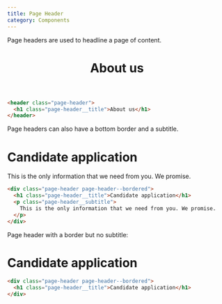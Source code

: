 ```yaml
---
title: Page Header
category: Components
---
```


Page headers are used to headline a page of content.

<header class="page-header">
  <h1 class="page-header__title">About us</h1>
</header>

```html
<header class="page-header">
  <h1 class="page-header__title">About us</h1>
</header>
```

Page headers can also have a bottom border and a subtitle.

<div class="page-header page-header--bordered">
  <h1 class="page-header__title">Candidate application</h1>
  <p class="page-header__subtitle">
    This is the only information that we need from you. We promise.
  </p>
</div>

```html
<div class="page-header page-header--bordered">
  <h1 class="page-header__title">Candidate application</h1>
  <p class="page-header__subtitle">
    This is the only information that we need from you. We promise.
  </p>
</div>
```

Page header with a border but no subtitle:

<div class="page-header page-header--bordered">
  <h1 class="page-header__title">Candidate application</h1>
</div>

```html
<div class="page-header page-header--bordered">
  <h1 class="page-header__title">Candidate application</h1>
</div>
```
